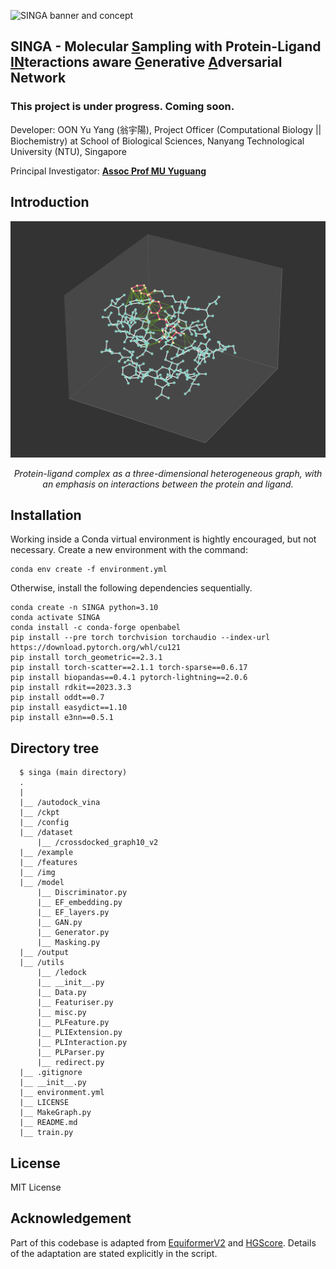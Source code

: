 ![SINGA banner and concept](img/SINGA.png)

## SINGA - Molecular <ins>S</ins>ampling with Protein-Ligand <ins>IN</ins>teractions aware <ins>G</ins>enerative <ins>A</ins>dversarial Network

### This project is under progress. Coming soon.

Developer: OON Yu Yang (翁宇陽), Project Officer (Computational Biology || Biochemistry) at School of Biological Sciences, Nanyang Technological University (NTU), Singapore

Principal Investigator: **[Assoc Prof MU Yuguang](https://dr.ntu.edu.sg/cris/rp/rp00074?ST_EMAILID=YGMU)**

## Introduction

![Protein-ligand complex as three-dimensional heterogeneous graph](img/PLGraph.png)
<p align="center">
    <em>Protein-ligand complex as a three-dimensional heterogeneous graph, with an emphasis on interactions between the protein and ligand.</em>
</p>

## Installation

Working inside a Conda virtual environment is hightly encouraged, but not necessary. Create a new environment with the command:

```
conda env create -f environment.yml
```

Otherwise, install the following dependencies sequentially.

```
conda create -n SINGA python=3.10
conda activate SINGA
conda install -c conda-forge openbabel
pip install --pre torch torchvision torchaudio --index-url https://download.pytorch.org/whl/cu121
pip install torch_geometric==2.3.1
pip install torch-scatter==2.1.1 torch-sparse==0.6.17
pip install biopandas==0.4.1 pytorch-lightning==2.0.6
pip install rdkit==2023.3.3
pip install oddt==0.7
pip install easydict==1.10
pip install e3nn==0.5.1
```

## Directory tree

```
  $ singa (main directory)
  .
  |
  |__ /autodock_vina
  |__ /ckpt
  |__ /config
  |__ /dataset
      |__ /crossdocked_graph10_v2
  |__ /example
  |__ /features
  |__ /img
  |__ /model
      |__ Discriminator.py
      |__ EF_embedding.py
      |__ EF_layers.py
      |__ GAN.py
      |__ Generator.py
      |__ Masking.py
  |__ /output
  |__ /utils
      |__ /ledock
      |__ __init__.py
      |__ Data.py
      |__ Featuriser.py 
      |__ misc.py
      |__ PLFeature.py
      |__ PLIExtension.py
      |__ PLInteraction.py
      |__ PLParser.py
      |__ redirect.py
  |__ .gitignore
  |__ __init__.py
  |__ environment.yml
  |__ LICENSE
  |__ MakeGraph.py
  |__ README.md
  |__ train.py
```

## License

MIT License

## Acknowledgement

Part of this codebase is adapted from [EquiformerV2](https://github.com/atomicarchitects/equiformer_v2) and [HGScore](https://github.com/KevinCrp/HGScore). Details of the adaptation are stated explicitly in the script.
